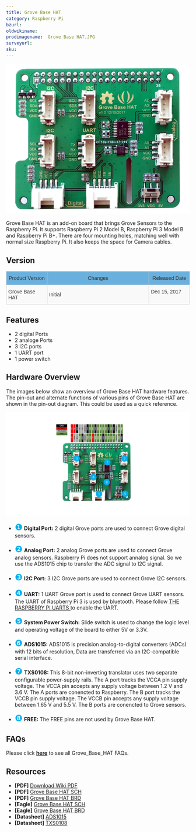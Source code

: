 ```yaml
---
title: Grove Base HAT
category: Raspberry Pi
bzurl:
oldwikiname:  
prodimagename:  Grove Base HAT.JPG
surveyurl:
sku:     
---
```

![](https://github.com/SeeedDocument/Grove_Base_HAT/raw/master/img/Grove%20Base%20HAT.JPG)

Grove Base HAT is an add-on board that brings Grove Sensors to the Raspberry Pi. It supports Raspberry Pi 2 Model B, Raspberry Pi 3 Model B and Raspberry Pi B+. There are four mounting holes, matching well with normal size Raspberry Pi. It also keeps the space for Camera cables.


## Version

<style type="text/css">
.tg  {border-collapse:collapse;border-spacing:0;border-color:#ccc;}
.tg td{font-family:Arial, sans-serif;font-size:14px;padding:10px 5px;border-style:solid;border-width:1px;overflow:hidden;word-break:normal;border-color:#ccc;color:#333;background-color:#fff;}
.tg th{font-family:Arial, sans-serif;font-size:14px;font-weight:normal;padding:10px 5px;border-style:solid;border-width:1px;overflow:hidden;word-break:normal;border-color:#ccc;color:#333;background-color:#6ab0de;}
.tg .tg-yw4l{vertical-align:top;width:20%}
.tg .tg-yw42{vertical-align:top;width:50%}
.tg .tg-4eph{background-color:#f9f9f9;}
.tg .tg-b7b8{background-color:#f9f9f9;vertical-align:top}
</style>
<table class="tg">
  <tr>
    <th class="tg-yw4l">Product Version</th>
    <th class="tg-yw42">Changes</th>
    <th class="tg-yw4l">Released Date</th>
  </tr>
  <tr>
    <td class="tg-4eph">Grove Base HAT</td>
    <td class="tg-4eph">Initial</td>
    <td class="tg-b7b8">Dec 15, 2017</td>
  </tr>
</table>

##   Features

*   2 digital Ports
*   2 analoge Ports
*   3 I2C ports
*   1 UART port
*   1 power switch

## Hardware Overview

The images below show an overview of Grove Base HAT hardware features. The pin-out and alternate functions of various pins of Grove Base HAT are shown in the pin-out diagram. This could be used as a quick reference.

![](https://github.com/SeeedDocument/Grove_Base_HAT/raw/master/img/Hardware_overview.jpg)

- <font face="" size=5 font color="00b0f0">❶</font> **Digital Port:**
2 digital Grove ports are used to connect Grove digital sensors.

- <font face="" size=5 font color="00b0f0">❷</font> **Analog Port:**
2 analog Grove ports are used to connect Grove analog sensors. Raspberry Pi does not support annalog signal. So we use the ADS1015 chip to transfer the ADC signal to I2C signal.

- <font face="" size=5 font color="00b0f0">❸</font> **I2C Port:**
3 I2C Grove ports are used to connect Grove I2C sensors.

- <font face="" size=5 font color="00b0f0">❹</font> **UART:**
1 UART Grove port is used to connect Grove UART sensors. The UART of Raspberry Pi 3 is used by bluetooth. Please follow [THE RASPBERRY PI UARTS
](Rashttps://www.raspberrypi.org/documentation/configuration/uart.md) to enable the UART.

- <font face="" size=5 font color="00b0f0">❺</font> **System Power Switch:**
Slide switch is used to change the logic level and operating voltage of the board to either 5V or 3.3V.

- <font face="" size=5 font color="00b0f0">❻</font> **ADS1015:**
 ADS1015 is precision analog-to-digital converters (ADCs) with 12 bits of resolution, Data are transferred via an I2C-compatible serial interface.

- <font face="" size=5 font color="00b0f0">❼</font> **TXS0108:**
This 8-bit non-inverting translator uses two separate configurable power-supply rails. The A port tracks the VCCA pin supply voltage. The VCCA pin accepts any supply voltage between 1.2 V and 3.6 V. The A ports are conencted to Raspberry. The B port tracks the VCCB pin supply voltage. The VCCB pin accepts any supply voltage between 1.65 V and 5.5 V. The B ports are conencted to Grove sensors.

- <font face="" size=5 font color="00b0f0">❽</font> **FREE:**
The FREE pins are not used by Grove Base HAT.

## FAQs

Please click **[here](http://support.seeedstudio.com/knowledgebase/articles/1831468-grove-base-hat-sku-tbd)** to see all Grove_Base_HAT FAQs.


## Resources

- **[PDF]** [Download Wiki PDF]()
- **[PDF]** [Grove Base HAT SCH](https://github.com/SeeedDocument/Grove_Base_HAT/raw/master/res/Raspberry%20Pi%20Grove%20Base%20HAT%20SCH.pdf)
- **[PDF]** [Grove Base HAT BRD](https://github.com/SeeedDocument/Grove_Base_HAT/raw/master/res/Raspberry%20Pi%20Grove%20Base%20HAT%20BRD.pdf)
- **[Eagle]** [Grove Base HAT SCH](https://github.com/SeeedDocument/Grove_Base_HAT/raw/master/res/Raspberry%20Pi%20Grove%20Base%20HAT%20SCH.zip)
- **[Eagle]** [Grove Base HAT BRD](https://github.com/SeeedDocument/Grove_Base_HAT/raw/master/res/Raspberry%20Pi%20Grove%20Base%20HAT%20PCB.zip)
- **[Datasheet]** [ADS1015](https://github.com/SeeedDocument/Grove_Base_HAT/raw/master/res/ads1015.pdf)
- **[Datasheet]** [TXS0108](https://github.com/SeeedDocument/Grove_Base_HAT/raw/master/res/txs0108e.pdf)
